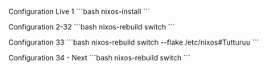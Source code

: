 Configuration Live 1
\`\`\`bash
nixos-install
\`\`\`

Configuration 2-32
\`\`\`bash
nixos-rebuild switch
\`\`\`

Configuration 33
\`\`\`bash
nixos-rebuild switch --flake /etc/nixos#Tutturuu
\`\`\`

Configuration 34 - Next
\`\`\`bash
nixos-rebuild switch
\`\`\`

